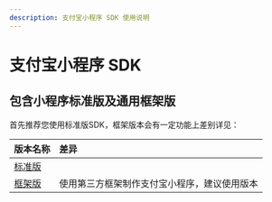 ```yaml
---
description: 支付宝小程序 SDK 使用说明
---
```


# 支付宝小程序 SDK

## 包含小程序标准版及通用框架版 <a id="bao-han-xiao-cheng-xu-biao-zhun-ban-cha-jian-ban-ji-tong-yong-kuang-jia-ban"></a>

首先推荐您使用标准版SDK，框架版本会有一定功能上差别详见：

| 版本名称 | 差异 |
| :--- | :--- |
| ​[标准版](alipaysdk.md)​ | ​ |
| ​[框架版](alipaysdkcustom.md)​ | 使用第三方框架制作支付宝小程序，建议使用版本 |

[  
](https://docs.analysys.cn/ark/integration/sdk/js/js-sdk-history)

